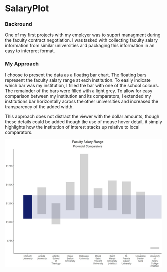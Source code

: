 # SalaryPlot

### Backround
One of my first projects with my employer was to suport managment during the faculty contract negotiation.  I was tasked with collecting faculty salary information from similar universities and packaging this information in an easy to interpret format.

### My Approach
I choose to present the data as a floating bar chart. The floating bars represent the faculty salary range at each institution. To easily indicate which bar was my institution, I filled the bar with one of the school colours. The remainder of the bars were filled with a light grey. To allow for easy comparison between my institution and its comparators, I extended my institutions bar horizontally across the other universities and increased the transparency of the added width.  

This approach does not distract the viewer with the dollar amounts, though these details could be added though the use of mouse hover detail, it simply highlights how the institution of interest stacks up relative to local comparators.

![Example Image](https://github.com/acarmichael20/SalaryPlot/blob/main/FacultySalary.jpg "blah")
     
